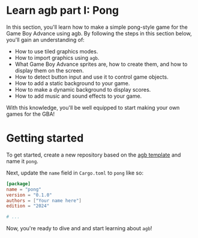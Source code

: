 # Learn agb part I: Pong

In this section, you'll learn how to make a simple pong-style game for the Game Boy Advance using agb.
By following the steps in this section below, you'll gain an understanding of:

- How to use tiled graphics modes.
- How to import graphics using `agb`.
- What Game Boy Advance sprites are, how to create them, and how to display them on the screen.
- How to detect button input and use it to control game objects.
- How to add a static background to your game.
- How to make a dynamic background to display scores.
- How to add music and sound effects to your game.

With this knowledge, you'll be well equipped to start making your own games for the GBA!

# Getting started

To get started, create a new repository based on the [agb template](https://github.com/agbrs/template) and name it `pong`.

Next, update the `name` field in `Cargo.toml` to `pong` like so:

```toml
[package]
name = "pong"
version = "0.1.0"
authors = ["Your name here"]
edition = "2024"

# ...
```

Now, you're ready to dive and and start learning about `agb`!
